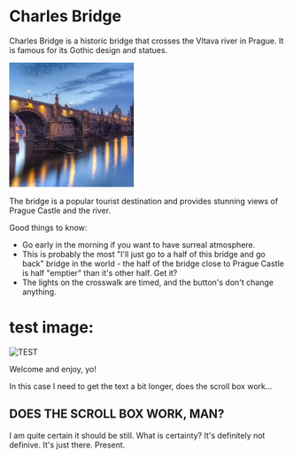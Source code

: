 # Charles Bridge

Charles Bridge is a historic bridge that crosses the Vltava river in Prague. It is famous for its Gothic design and statues.

![Main view of Charles Bridge](main.png)

The bridge is a popular tourist destination and provides stunning views of Prague Castle and the river.

Good things to know:
- Go early in the morning if you want to have surreal atmosphere.
- This is probably the most "I'll just go to a half of this bridge and go back" bridge in the world - the half of the bridge close to Prague Castle is half "emptier" than it's other half. Get it?
- The lights on the crosswalk are timed, and the button's don't change anything.

# test image:
![TEST](https://www.grayline.com/magazine/charles-bridge-the-jewel-of-prague/)

Welcome and enjoy, yo!

In this case I need to get the text a bit longer, 
does the scroll box work... 
## DOES THE SCROLL BOX WORK, MAN?

I am quite certain it should be still. 
What is certainty? It's definitely not definive. It's just there. Present. 
